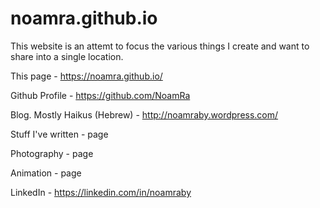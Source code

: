 noamra.github.io
================

This website is an attemt to focus the various things I create and want to share into a single location.


This page - 
https://noamra.github.io/

Github Profile - 
https://github.com/NoamRa

Blog. Mostly Haikus (Hebrew) - 
http://noamraby.wordpress.com/

Stuff I've written - 
page

Photography - 
page


Animation - 
page

LinkedIn - 
https://linkedin.com/in/noamraby